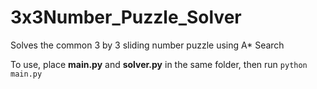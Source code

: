 # 3x3Number_Puzzle_Solver
Solves the common 3 by 3 sliding number puzzle using A* Search

To use, place **main.py** and **solver.py** in the same folder, then run ```python main.py```
